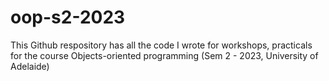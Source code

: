 # oop-s2-2023
This Github respository has all the code I wrote for workshops, practicals for the course Objects-oriented programming (Sem 2 - 2023, University of Adelaide)
